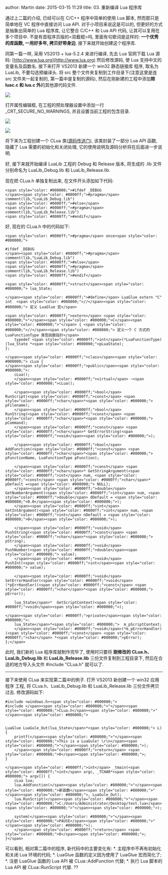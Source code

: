 author: Martin
date: 2015-03-15 11:29
title: 03. 重新编译 Lua 程序库

通过上二篇的介绍, 已经可以在 C/C++ 程序中简单的使用 Lua 脚本, 然而那只是简单地在 VC 程序中直接访问 Lua API.
对于小项目来说这是可以的, 但更好的方式是抽象出简单的 Lua 程序库, 让它整合 C/C++ 和 Lua API 代码, 让其可以复用在多个项目中.
不是有首程序员版的<双截棍>吗, 里面有句歌词是这样的: **一个优秀的库函数, 一用好多年, 拷贝好带身边**.
接下来就开始创建这个程序库.

同第一篇一样, 采用 VS2013 + lua-5.2.4 来进行编译, 先去 Lua 官网下载 Lua 源码: [http://www.lua.org](http://www.lua.org)
然后修改源码, 使 Lua 支持中文的变量名及函数名.
接下来打开 VS2013 新建一个 win32 静态链接库 程序, 取名为 LuaLib, 不要勾选预编译头.
将 src 整个文件夹复制到工作目录下(注意这里是连 src 文件夹一起复制的, 第一篇中是复制的源码), 然后在刚新建的工程中添加**除 luac.c 和 lua.c 外**的其他源代码文件.

![](http://i62.tinypic.com/6r0n79.jpg)

打开属性编辑框, 在工程的预处理器设置中添加一行 _CRT_SECURE_NO_WARNINGS, 并且设置当前工程的包含目录.

![](http://i62.tinypic.com/b8nv55.jpg)

![](http://i58.tinypic.com/awauy1.jpg)

将下来为工程创建一个 CLua 类([源码传送门](https://github.com/z351522453/LuaLib)), 该类封装了一部分 Lua API 函数, 隐藏了 Lua 需要的初始化和关闭处理, 它的使用说明及源码分析将在后面进一步说明.

好, 接下来就开始编译 LuaLib 工程的 Debug 和 Release 版本, 将生成的 .lib 文件分别命名为 LuaLib_Debug.lib 和 LuaLib_Release.lib.

现在把 CLua.h 单独复制出来, 在文件开头添加如下代码:





    <span style="color: #000000;">#ifdef _DEBUG
    </span><span style="color: #0000ff;">#pragma</span> comment(lib,"LuaLib_Debug.lib")
    <span style="color: #0000ff;">#else</span>
    <span style="color: #0000ff;">#pragma</span> comment(lib,"LuaLib_Release.lib")
    <span style="color: #0000ff;">#endif</span>







好, 现在的 CLua.h 中的代码如下:





    <span style="color: #0000ff;">#pragma</span> once<span style="color: #000000;">

    #ifdef _DEBUG
    </span><span style="color: #0000ff;">#pragma</span> comment(lib,"LuaLib_Debug.lib")
    <span style="color: #0000ff;">#else</span>
    <span style="color: #0000ff;">#pragma</span> comment(lib,"LuaLib_Release.lib")
    <span style="color: #0000ff;">#endif</span>

    <span style="color: #0000ff;">struct</span><span style="color: #000000;"> lua_State;

    </span><span style="color: #0000ff;">#define</span> LuaGlue extern "C" int  <span style="color: #008000;">//</span><span style="color: #008000;"> 定义 LuaGlue 宏</span>

    <span style="color: #0000ff;">extern</span> <span style="color: #800000;">"</span><span style="color: #800000;">C</span><span style="color: #800000;">"</span> { <span style="color: #008000;">//</span><span style="color: #008000;"> 定义一个 C 方式的 LuaFunctionType 类型函数指针</span>
        typedef <span style="color: #0000ff;">int</span>(*LuaFunctionType)(lua_State *<span style="color: #000000;">pLuaState);
    };

    </span><span style="color: #0000ff;">class</span><span style="color: #000000;"> cLua {
    </span><span style="color: #0000ff;">public</span><span style="color: #000000;">:
        cLua();
        </span><span style="color: #0000ff;">virtual</span> ~<span style="color: #000000;">cLua();

        </span><span style="color: #0000ff;">bool</span>        RunScript(<span style="color: #0000ff;">const</span> <span style="color: #0000ff;">char</span>*<span style="color: #000000;"> pFilename);
        </span><span style="color: #0000ff;">bool</span>        RunString(<span style="color: #0000ff;">const</span> <span style="color: #0000ff;">char</span>*<span style="color: #000000;"> pCommand);
        </span><span style="color: #0000ff;">const</span> <span style="color: #0000ff;">char</span>* GetErrorString(<span style="color: #0000ff;">void</span><span style="color: #000000;">);

        </span><span style="color: #0000ff;">bool</span>        AddFunction(<span style="color: #0000ff;">const</span> <span style="color: #0000ff;">char</span>*<span style="color: #000000;"> pFunctionName, LuaFunctionType pFunction);

        </span><span style="color: #0000ff;">const</span> <span style="color: #0000ff;">char</span>* GetStringArgument(<span style="color: #0000ff;">int</span> num, <span style="color: #0000ff;">const</span> <span style="color: #0000ff;">char</span>* pDefault =<span style="color: #000000;"> NULL);
        </span><span style="color: #0000ff;">double</span>        GetNumberArgument(<span style="color: #0000ff;">int</span> num, <span style="color: #0000ff;">double</span> dDefault = <span style="color: #800080;">0.0</span><span style="color: #000000;">);
        </span><span style="color: #0000ff;">int</span>         GetIntArgument(<span style="color: #0000ff;">int</span> num, <span style="color: #0000ff;">int</span> nDefault = <span style="color: #800080;">0</span><span style="color: #000000;">);

        </span><span style="color: #0000ff;">void</span>        PushString(<span style="color: #0000ff;">const</span> <span style="color: #0000ff;">char</span>*<span style="color: #000000;"> pString);
        </span><span style="color: #0000ff;">void</span>        PushNumber(<span style="color: #0000ff;">double</span><span style="color: #000000;"> value);
        </span><span style="color: #0000ff;">void</span>        PushInt(<span style="color: #0000ff;">int</span><span style="color: #000000;"> value);

        </span><span style="color: #0000ff;">void</span>        SetErrorHandler(<span style="color: #0000ff;">void</span>(*pErrHandler)(<span style="color: #0000ff;">const</span> <span style="color: #0000ff;">char</span>*<span style="color: #000000;"> pError));

        lua_State</span>*  GetScriptContext(<span style="color: #0000ff;">void</span><span style="color: #000000;">);

    </span><span style="color: #0000ff;">private</span><span style="color: #000000;">:
        lua_State</span>*<span style="color: #000000;">  m_pScriptContext;
        </span><span style="color: #0000ff;">void</span>(*m_pErrorHandler)(<span style="color: #0000ff;">const</span> <span style="color: #0000ff;">char</span> *<span style="color: #000000;">pError);
    };</span>







此时, 我们新的 Lua 程序库就制作完毕了, 使用时只要将 **刚修改的 CLua.h、LuaLib_Debug.lib** 和 **LuaLib_Release.lib** 三份文件复制到工程目录下, 然后在合适的地方导入头文件 #include "CLua.h" 就可以了.



* * *



接下来使用 CLua 来实现第二篇中的例子.
打开 VS2013 新创建一个 win32 应用程序 工程, 将 CLua.h、LuaLib_Debug.lib 和 LuaLib_Release.lib 三份文件拷贝过去.
修改源码如下:





    #include <windows.h><span style="color: #000000;">
    #include </span><span style="color: #800000;">"</span><span style="color: #800000;">CLua.h</span><span style="color: #800000;">"</span><span style="color: #000000;">


    LuaGlue LuaGule_Out(lua_State</span>*<span style="color: #000000;"> L) {
        printf(</span><span style="color: #800000;">"</span><span style="color: #800000;">This is a LuaGule! \r\n</span><span style="color: #800000;">"</span><span style="color: #000000;">);
        </span><span style="color: #0000ff;">return</span> <span style="color: #800080;">0</span><span style="color: #000000;">;
    }

    </span><span style="color: #0000ff;">int</span> _tmain(<span style="color: #0000ff;">int</span> argc, _TCHAR*<span style="color: #000000;"> argv[]) {
        cLua lua;
        lua.AddFunction(</span><span style="color: #800000;">"</span><span style="color: #800000;">新函数</span><span style="color: #800000;">"</span><span style="color: #000000;">, LuaGule_Out);
        lua.RunScript(</span><span style="color: #800000;">"</span><span style="color: #800000;">C:/Users/Administrator/Desktop/test.lua</span><span style="color: #800000;">"</span><span style="color: #000000;">);

        system(</span><span style="color: #800000;">"</span><span style="color: #800000;">PAUSE</span><span style="color: #800000;">"</span><span style="color: #000000;">);
        </span><span style="color: #0000ff;">return</span> <span style="color: #800080;">0</span><span style="color: #000000;">;
    }</span>







可以看到, 相对第二篇中的程序, 新代码中的主要变化有:
*. 主程序中不再有初始化和关闭 Lua 环境的代码;
*. LuaGlue 函数的定义因为使用了 LuaGlue 宏而简化了;
*. 注册 LuaGlue 函数的 Lua API 被 CLua::AddFunction 代替;
*. 执行 Lua 脚本的 Lua API 被 CLua::RunScript 代替.
 ??
